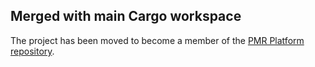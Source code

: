 ## Merged with main Cargo workspace

The project has been moved to become a member of the [PMR Platform repository](https://github.com/Physiome/pmrplatform).
